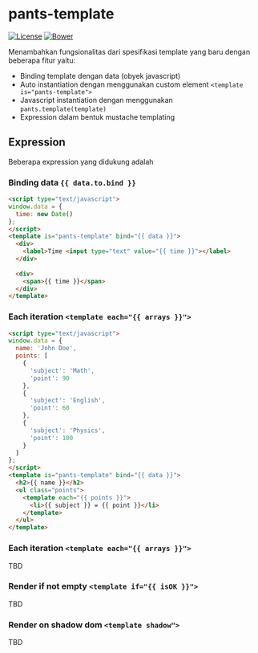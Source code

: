 pants-template
==============

[![License](http://img.shields.io/badge/license-MIT-red.svg?style=flat-square)](https://github.com/xinix-technology/pants-template/blob/master/LICENSE)
[![Bower](http://img.shields.io/bower/v/xinix-technology/pants-template.svg?style=flat-square)](https://github.com/xinix-technology/pants-template)

Menambahkan fungsionalitas dari spesifikasi template yang baru dengan beberapa fitur yaitu:

- Binding template dengan data (obyek javascript)
- Auto instantiation dengan menggunakan custom element `<template is="pants-template">`
- Javascript instantiation dengan menggunakan `pants.template(template)`
- Expression dalam bentuk mustache templating

## Expression

Beberapa expression yang didukung adalah

### Binding data `{{ data.to.bind }}`

```html
<script type="text/javascript">
window.data = {
  time: new Date()
};
</script>
<template is="pants-template" bind="{{ data }}">
  <div>
    <label>Time <input type="text" value="{{ time }}"></label>
  </div>
  
  <div>
    <span>{{ time }}</span>
  </div>
</template>
```

### Each iteration `<template each="{{ arrays }}">`

```html
<script type="text/javascript">
window.data = {
  name: 'John Doe',
  points: [
    { 
      'subject': 'Math',
      'point': 90
    },
    { 
      'subject': 'English',
      'point': 60
    },
    { 
      'subject': 'Physics',
      'point': 100
    }
  ]
};
</script>
<template is="pants-template" bind="{{ data }}">
  <h2>{{ name }}</h2>
  <ul class="points">
    <template each="{{ points }}">
      <li>{{ subject }} = {{ point }}</li>
    </template>
  </ul>
</template>
```

### Each iteration `<template each="{{ arrays }}">`

TBD

### Render if not empty `<template if="{{ isOK }}">`

TBD

### Render on shadow dom `<template shadow">`

TBD

